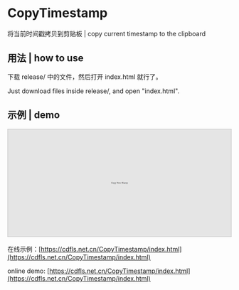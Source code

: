 # CopyTimestamp
将当前时间戳拷贝到剪贴板 | copy current timestamp to the clipboard

## 用法 | how to use

下载 release/ 中的文件，然后打开 index.html 就行了。

Just download files inside release/, and open "index.html".

## 示例 | demo

![demo picture](.\demo-pic.png)

在线示例：[https://cdfls.net.cn/CopyTimestamp/index.html](https://cdfls.net.cn/CopyTimestamp/index.html)

online demo: [https://cdfls.net.cn/CopyTimestamp/index.html](https://cdfls.net.cn/CopyTimestamp/index.html)
